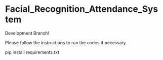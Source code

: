 # Facial_Recognition_Attendance_System


Development Branch! 

Please follow the instructions to run the codes if necessary.

pip install requirements.txt

